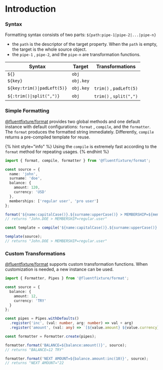 # Introduction

### Syntax

Formatting syntax consists of two parts: `${path:pipe-1|pipe-2|...|pipe-n}`

* the `path` is the descriptor of the target property. When the `path` is empty, the target is the whole source object.
* the `pipe-1` , `pipe-2`, and the `pipe-n` are transformation functions.

| Syntax                      | Target    | Transformations         |
| --------------------------- | --------- | ----------------------- |
| `${}`                       | `obj`     |                         |
| `${key}`                    | `obj.key` |                         |
| `${key:trim()\|padLeft(5)}` | `obj.key` | `trim()` , `padLeft(5)` |
| `${:trim()\|split(",")}`    | `obj`     | `trim()` , `split(",")` |

### Simple Formatting

[@fluentfixture/format](./) provides two global methods and one default instance with default configurations: `format` , `compile`, and the `formatter`. The `format` produces the formatted string immediately. Differently, `compile` returns a pre-compiled template for reuse.

{% hint style="info" %}
Using the `compile` is extremely fast according to the `format` method for repeating usages.
{% endhint %}

```typescript
import { format, compile, formatter } from '@fluentfixture/format';

const source = {
  name: 'john',
  surname: 'doe',
  balance: {
    amount: 120,
    currency: 'USD'
  },
  memberships: ['regular user', 'pro user']
};

format('${name:capitalCase()}.${surname:upperCase()} > MEMBERSHIP=${memberships.0:dotCase()}', source);
// returns "John.DOE > MEMBERSHIP=regular.user"

const template = compile('${name:capitalCase()}.${surname:upperCase()} > MEMBERSHIP=${memberships.0:dotCase()}');

template(source);
// returns "John.DOE > MEMBERSHIP=regular.user"
```

### Custom Transformations

[@fluentfixture/format](./) supports custom transformation functions. When customization is needed, a new instance can be used.

```typescript
import { Formatter, Pipes } from '@fluentfixture/format';

const source = {
  balance: {
    amount: 12, 
    currency: 'TRY'
  }
};

const pipes = Pipes.withDefaults()
  .register('inc', (val: number, arg: number) => val + arg)
  .register('amount', (val: any) => `[${value.amount} ${value.currency}]`);

const formatter = Formatter.create(pipes);

formatter.format('BALANCE=${balance:amount()}', source);
// returns "BALANCE=12 TRY"

formatter.format('NEXT AMOUNT=${balance.amount:inc(10)}', source);
// returns "NEXT AMOUNT="22
```
